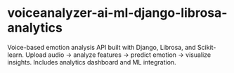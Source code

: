 # voiceanalyzer-ai-ml-django-librosa-analytics
Voice-based emotion analysis API built with Django, Librosa, and Scikit-learn. Upload audio → analyze features → predict emotion → visualize insights. Includes analytics dashboard and ML integration.

